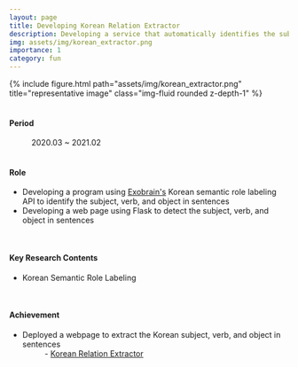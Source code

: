 ```yaml
---
layout: page
title: Developing Korean Relation Extractor
description: Developing a service that automatically identifies the subject, verb, and object in Korean sentences
img: assets/img/korean_extractor.png
importance: 1
category: fun
---
```


<div class="row">
    <div class="col-sm mt-3 mt-md-0">
        {% include figure.html path="assets/img/korean_extractor.png" title="representative image" class="img-fluid rounded z-depth-1" %}
    </div>
</div>
<br>

<h4>Period</h4>
<dd>2020.03 ~ 2021.02</dd>
<br>

<h4>Role</h4>
<ul>
    <li>Developing a program using <a href="http://exobrain.kr/">Exobrain's</a> Korean semantic role labeling API to identify the subject, verb, and object in sentences</li>
    <li>Developing a web page using Flask to detect the subject, verb, and object in sentences</li>
</ul>
<br>

<h4>Key Research Contents</h4>
<ul>
    <li>Korean Semantic Role Labeling</li>
</ul>
<br>

<h4>Achievement</h4>
<ul>
    <li>Deployed a webpage to extract the Korean subject, verb, and object in sentences</li>
    <dd>- <a href="http://ai.hanyang.ac.kr/post">Korean Relation Extractor</a></dd>
</ul>
